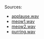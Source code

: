Sources:

* [applause.wav](https://freesound.org/people/modestos1994/sounds/403061/)
* [meow1.wav](https://freesound.org/people/steffcaffrey/sounds/479272/)
* [meow2.wav](https://freesound.org/people/Mafon2/sounds/436541/)
* [purring.wav](https://freesound.org/people/Kiyoshiakira/sounds/436766/)
